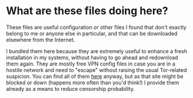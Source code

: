 # What are these files doing here?

These files are useful configuration or other files I found that don't exactly belong to me or anyone else in particular, and that can be downloaded elsewhere from the Internet.

I bundled them here because they are extremely useful to enhance a fresh installation in my systems, without having to go ahead and redownload them again. They are mostly free VPN config files in case you are in a hostile network and need to "escape" without raising the usual Tor-related suspicion. You can find all of them [here](http://vpngate.net/en/) anyway, but as that site might be blocked or down (happens more often than you'd think!) I provide them already as a means to reduce censorship probability.
